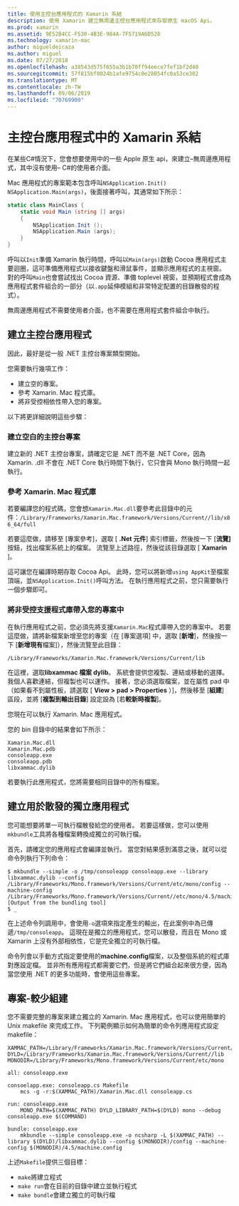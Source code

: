 ```yaml
---
title: 使用主控台應用程式的 Xamarin 系結
description: 使用 Xamarin 建立無周邊主控台應用程式來存取原生 macOS Api。
ms.prod: xamarin
ms.assetid: 9E52B4CC-F530-4B3E-984A-7F5719A6D528
ms.technology: xamarin-mac
author: migueldeicaza
ms.author: miguel
ms.date: 07/27/2018
ms.openlocfilehash: a38543d575f655a3b1b70ff94eece7fef1bf2d40
ms.sourcegitcommit: 57f815bf0024b1afe9754c0e28054fc0a53ce302
ms.translationtype: MT
ms.contentlocale: zh-TW
ms.lasthandoff: 09/06/2019
ms.locfileid: "70769900"
---
```

# <a name="xamarinmac-bindings-in-console-apps"></a>主控台應用程式中的 Xamarin 系結

在某些C#情況下，您會想要使用中的一些 Apple 原生 api，來建立&ndash;無周邊應用程式，其中沒有使用&ndash; C#的使用者介面。

Mac 應用程式的專案範本包含呼叫`NSApplication.Init()` `NSApplication.Main(args)`，後面接著呼叫，其通常如下所示：

```csharp
static class MainClass {
    static void Main (string [] args)
    {
        NSApplication.Init ();
        NSApplication.Main (args);
    }
}
```

呼叫以`Init`準備 Xamarin 執行時間，呼叫以`Main(args)`啟動 Cocoa 應用程式主要迴圈，這可準備應用程式以接收鍵盤和滑鼠事件，並顯示應用程式的主視窗。   對的呼叫`Main`也會嘗試找出 Cocoa 資源、準備 toplevel 視窗，並預期程式會成為應用程式套件組合的一部分（以`.app`延伸模組和非常特定配置的目錄散發的程式）。

無周邊應用程式不需要使用者介面，也不需要在應用程式套件組合中執行。

## <a name="creating-the-console-app"></a>建立主控台應用程式

因此，最好是從一般 .NET 主控台專案類型開始。

您需要執行幾項工作：

- 建立空的專案。
- 參考 Xamarin. Mac 程式庫。
- 將非受控相依性帶入您的專案。

以下將更詳細說明這些步驟：

### <a name="create-an-empty-console-project"></a>建立空白的主控台專案

建立新的 .NET 主控台專案，請確定它是 .NET 而不是 .NET Core，因為 Xamarin. .dll 不會在 .NET Core 執行時間下執行，它只會與 Mono 執行時間一起執行。

### <a name="reference-the-xamarinmac-library"></a>參考 Xamarin. Mac 程式庫

若要編譯您的程式碼，您會想`Xamarin.Mac.dll`要參考此目錄中的元件：`/Library/Frameworks/Xamarin.Mac.framework/Versions/Current//lib/x86_64/full`

若要這麼做，請移至 [專案參考]，選取 [ **.Net 元件**] 索引標籤，然後按一下 [**流覽]** 按鈕，找出檔案系統上的檔案。  流覽至上述路徑，然後從該目錄選取 [ **Xamarin** ]。

這可讓您在編譯時期存取 Cocoa Api。   此時，您可以將新增`using AppKit`至檔案頂端，並`NSApplication.Init()`呼叫方法。   在執行應用程式之前，您只需要執行一個步驟即可。

### <a name="bring-the-unmanaged-support-library-into-your-project"></a>將非受控支援程式庫帶入您的專案中

在執行應用程式之前，您必須先將支援`Xamarin.Mac`程式庫帶入您的專案中。   若要這麼做，請將新檔案新增至您的專案（在 [專案選項] 中，選取 [**新增**]，然後按一下 [**新增現有**檔案]），然後流覽至此目錄：

`/Library/Frameworks/Xamarin.Mac.framework/Versions/Current/lib`

在這裡，選取**libxammac 檔案 dylib**。   系統會提供您複製、連結或移動的選擇。   我個人喜歡連結，但複製也可以運作。    接著，您必須選取檔案，並在屬性 pad 中（如果看不到屬性板，請選取 [ **View > pad > Properties** ）]，然後移至 [**組建**] 區段，並將 [**複製到輸出目錄**] 設定設為 [若**較新時複製**]。

您現在可以執行 Xamarin. Mac 應用程式。

您的 bin 目錄中的結果會如下所示：

```
Xamarin.Mac.dll
Xamarin.Mac.pdb
consoleapp.exe
consoleapp.pdb
libxammac.dylib
```

若要執行此應用程式，您將需要相同目錄中的所有檔案。

## <a name="building-a-standalone-application-for-distribution"></a>建立用於散發的獨立應用程式

您可能想要將單一可執行檔散發給您的使用者。  若要這樣做，您可以使用`mkbundle`工具將各種檔案轉換成獨立的可執行檔。

首先，請確定您的應用程式會編譯並執行。   當您對結果感到滿意之後，就可以從命令列執行下列命令：

```
$ mkbundle --simple -o /tmp/consoleapp consoleapp.exe --library libxammac.dylib --config /Library/Frameworks/Mono.framework/Versions/Current/etc/mono/config --machine-config /Library/Frameworks/Mono.framework/Versions/Current//etc/mono/4.5/machine.config
[Output from the bundling tool]
$ _
```

在上述命令列調用中，會使用`-o`選項來指定產生的輸出，在此案例中為已傳遞`/tmp/consoleapp`。   這現在是獨立的應用程式，您可以散發，而且在 Mono 或 Xamarin 上沒有外部相依性，它是完全獨立的可執行檔。

命令列會以手動方式指定要使用的**machine.config**檔案，以及整個系統的程式庫對應設定檔。   並非所有應用程式都需要它們，但是將它們組合起來很方便，因為當您使用 .NET 的更多功能時，會使用這些專案。

## <a name="project-less-builds"></a>專案-較少組建

您不需要完整的專案來建立獨立的 Xamarin. Mac 應用程式，也可以使用簡單的 Unix makefile 來完成工作。   下列範例顯示如何為簡單的命令列應用程式設定 makefile：

```
XAMMAC_PATH=/Library/Frameworks/Xamarin.Mac.framework/Versions/Current//lib/x86_64/full/
DYLD=/Library/Frameworks/Xamarin.Mac.framework/Versions/Current//lib
MONODIR=/Library/Frameworks/Mono.framework/Versions/Current/etc/mono

all: consoleapp.exe

consoelapp.exe: consoleapp.cs Makefile
    mcs -g -r:$(XAMMAC_PATH)/Xamarin.Mac.dll consoleapp.cs
    
run: consoleapp.exe
    MONO_PATH=$(XAMMAC_PATH) DYLD_LIBRARY_PATH=$(DYLD) mono --debug consoleapp.exe $(COMMAND)

bundle: consoleapp.exe
    mkbundle --simple consoleapp.exe -o ncsharp -L $(XAMMAC_PATH) --library $(DYLD)/libxammac.dylib --config $(MONODIR)/config --machine-config $(MONODIR)/4.5/machine.config
```

上述`Makefile`提供三個目標：

- `make`將建立程式
- `make run`會在目前的目錄中建立並執行程式
- `make bundle`會建立獨立的可執行檔
